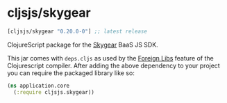 # cljsjs/skygear

[](dependency)
```clojure
[cljsjs/skygear "0.20.0-0"] ;; latest release
```
[](/dependency)

ClojureScript package for the [Skygear](skygear) BaaS JS SDK.

This jar comes with `deps.cljs` as used by the [Foreign Libs][flibs] feature
of the Clojurescript compiler. After adding the above dependency to your project
you can require the packaged library like so:

```clojure
(ns application.core
  (:require cljsjs.skygear))
```

[flibs]: https://github.com/clojure/clojurescript/wiki/Packaging-Foreign-Dependencies
[skygear]: https://skygear.io
